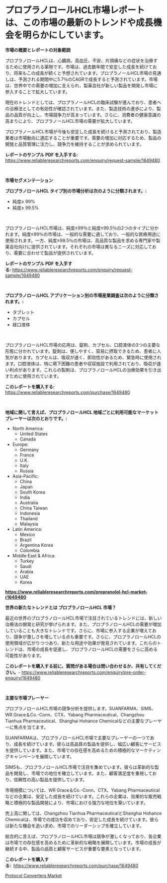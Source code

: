 <p><h1>プロプラノロールHCL市場レポートは、この市場の最新のトレンドや成長機会を明らかにしています。</h1></p><p><strong>市場の概要とレポートの対象範囲</strong></p>
<p><p>プロプラノロールHCLは、心臓病、高血圧、不安、片頭痛などの症状を治療するために使用される薬物です。市場は、過去数年間で安定した成長を続けており、将来もこの成長が続くと予想されています。プロプラノールHCL市場の見通しは、予測される期間中に5.7％のCAGRで成長すると予測されています。市場は、世界中での需要の増加に支えられ、製薬会社が新しい製品を開発し市場に参入することで拡大しています。</p><p>現在のトレンドとしては、プロプラノールHCLの臨床試験が進んでおり、患者への治療法としての有効性が確認されています。また、製造技術の進歩により、製品の品質が向上し、市場競争力が高まっています。さらに、消費者の健康意識の高まりにより、プロプラノールHCL市場の需要が拡大しています。</p><p>プロプラノールHCL市場が今後も安定した成長を続けると予測されており、製造業者は市場動向に適応することが重要です。需要の増加に対応するため、製品の開発と品質管理に注力し、競争力を維持することが求められています。</p></p>
<p><strong>レポートのサンプル PDF を入手する:</strong> <a href="https://www.reliableresearchreports.com/enquiry/request-sample/1649480">https://www.reliableresearchreports.com/enquiry/request-sample/1649480</a></p>
<p>&nbsp;</p>
<p><strong>市場セグメンテーション</strong></p>
<p><strong>プロプラノロールHCL タイプ別の市場分析は次のように分類されます。:</strong></p>
<p><ul><li>純度≥ 99%</li><li>純度≥ 99.5%</li></ul></p>
<p>&nbsp;</p>
<p><p>プロプラノロールHCL市場は、純度≥99％と純度≥99.5％の2つのタイプに分かれます。純度≥99％の市場は、一般的な需要に適しており、一般的な医療用途に使用されます。一方、純度≥99.5％の市場は、高品質な製品を求める専門家や製薬会社向けに提供されています。それぞれの市場は異なるニーズに対応しており、需要に合わせて製品が提供されています。</p></p>
<p><strong>レポートのサンプル PDF を入手する:</strong>&nbsp;<a href="https://www.reliableresearchreports.com/enquiry/request-sample/1649480">https://www.reliableresearchreports.com/enquiry/request-sample/1649480</a></p>
<p>&nbsp;</p>
<p><strong> プロプラノロールHCL アプリケーション別の市場産業調査は次のように分類されます。:</strong></p>
<p><ul><li>タブレット</li><li>カプセル</li><li>経口液体</li></ul></p>
<p>&nbsp;</p>
<p><p>プロプラノロールHCL市場の応用は、錠剤、カプセル、口腔液体の3つの主要な形態に分かれています。錠剤は、便しやすく、容易に摂取できるため、患者に人気があります。カプセルは、吸収が速く、即効性があるため、緊急時に使用されます。口腔液体は、特に嚥下困難の患者や収容施設で利用されており、吸収が速い利点があります。これらの製剤は、プロプラノロールHCLの治療効果を引き出すために使用されています。</p></p>
<p><strong>このレポートを購入する:</strong>&nbsp; <a href="https://www.reliableresearchreports.com/purchase/1649480">https://www.reliableresearchreports.com/purchase/1649480</a></p>
<p>&nbsp;</p>
<p><strong>地域に関して言えば、プロプラノロールHCL 地域ごとに利用可能なマーケットプレーヤーは次のとおりです。:</strong></p>
<p><ul>
    <li>
        North America:
        <ul>
            <li>United States</li>
            <li>Canada</li>
        </ul>
    </li>
    <li>
        Europe:
        <ul>
            <li>Germany</li>
            <li>France</li>
            <li>U.K.</li>
            <li>Italy</li>
            <li>Russia</li>
        </ul>
    </li>
    <li>
        Asia-Pacific:
        <ul>
            <li>China</li>
            <li>Japan</li>
            <li>South Korea</li>
            <li>India</li>
            <li>Australia</li>
            <li>China Taiwan</li>
            <li>Indonesia</li>
            <li>Thailand</li>
            <li>Malaysia</li>
        </ul>
    </li>
    <li>
        Latin America:
        <ul>
            <li>Mexico</li>
            <li>Brazil</li>
            <li>Argentina Korea</li>
            <li>Colombia</li>
        </ul>
    </li>
    <li>
        Middle East & Africa:
        <ul>
            <li>Turkey</li>
            <li>Saudi</li>
            <li>Arabia</li>
            <li>UAE</li>
            <li>Korea</li>
        </ul>
    </li>
    </ul></p>
<p><strong><a href="https://www.reliableresearchreports.com/propranolol-hcl-market-r1649480">https://www.reliableresearchreports.com/propranolol-hcl-market-r1649480</a></strong>&nbsp;</p>
<p><strong>世界の新たなトレンドとは プロプラノロールHCL 市場？</strong></p>
<p><p>最近の世界のプロプラノロールHCL市場で注目されているトレンドには、新しい治療法の開発と研究が挙げられます。また、プロプラノロールHCLの需要が増加していることも大きなトレンドです。さらに、市場に参入する企業が増えており、競争が激しさを増している点も重要です。さらに、プロプラノロールHCLの使用領域が広がりつつあり、新たな用途や効果が発見されています。これらのトレンドは、市場の成長を促進し、プロプラノロールHCLの需要をさらに高める可能性があります。</p></p>
<p><strong>このレポートを購入する前に、質問がある場合は問い合わせるか、共有してください。</strong>- <a href="https://www.reliableresearchreports.com/enquiry/pre-order-enquiry/1649480">https://www.reliableresearchreports.com/enquiry/pre-order-enquiry/1649480</a></p>
<p>&nbsp;</p>
<p><strong>主要な市場プレーヤー</strong></p>
<p><p>プロプラノロールHCL市場の競争分析を提供します。SUANFARMA、SIMS、WR Grace＆Co.-Conn、CTX、Yabang Pharmaceutical、Changzhou Tianhua Pharmaceutical、Shanghai Hohance Chemicalなどの主要なプレーヤーに焦点を当てます。</p><p>SUANFARMAは、プロプラノロールHCL市場で主要なプレーヤーの一つであり、成長を続けています。彼らは高品質の製品を提供し、幅広い顧客にサービスを提供しています。また、市場での存在感を高めるための積極的なマーケティングキャンペーンを展開しています。</p><p>SIMSも、プロプラノロールHCL市場で注目を集めています。彼らは革新的な製品を開発し、市場での地位を確立しています。また、顧客満足度を重視しており、信頼性の高い製品を提供しています。</p><p>市場規模については、WR Grace＆Co.-Conn、CTX、Yabang Pharmaceuticalなどの企業は、安定した成長を続けています。これらの企業は、効果的な販売戦略と積極的な製品開発により、市場における強力な地位を築いています。</p><p>売上高に関しては、Changzhou Tianhua PharmaceuticalとShanghai Hohance Chemicalは、市場での成功を収めており、安定した成長を続けています。彼らは新たな機会を追い求め、市場でのリーダーシップを確立しています。</p><p>総合的に言えば、プロプラノロールHCL市場は競争が激しくなっており、各企業は市場での存在感を高めるために革新的な戦略を展開しています。市場の成長が継続する中、製品の品質と顧客サービスが重要な要素となっています。</p></p>
<p><strong>このレポートを購入する:</strong>&nbsp;&nbsp;<a href="https://www.reliableresearchreports.com/purchase/1649480">https://www.reliableresearchreports.com/purchase/1649480</a></p>
<p><p><a href="https://github.com/Alonsoolds3wq1d81czn8rbol/Market-Research-Report-List-2/blob/main/protocol-converters-market.md">Protocol Converters Market</a></p></p>